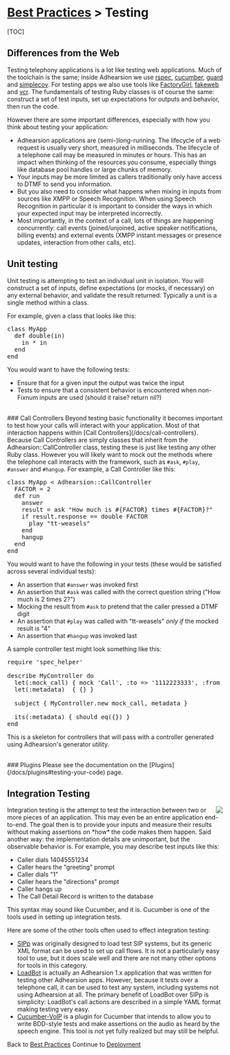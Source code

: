 # [Best Practices](/docs/best-practices) > Testing

[TOC]

## Differences from the Web

Testing telephony applications is a lot like testing web applications.  Much of the toolchain is the same; inside Adhearsion we use [rspec](https://www.relishapp.com/rspec), [cucumber](http://cukes.info), [guard](https://github.com/guard/guard) and [simplecov](https://github.com/colszowka/simplecov).  For testing apps we also use tools like [FactoryGirl](https://github.com/thoughtbot/factory_girl/), [fakeweb](https://github.com/chrisk/fakeweb/) and [vcr](https://github.com/myronmarston/vcr/).  The fundamentals of testing Ruby classes is of course the same: construct a set of test inputs, set up expectations for outputs and behavior, then run the code.

However there are some important differences, especially with how you think about testing your application:

* Adhearsion applications are (semi-)long-running. The lifecycle of a web request is usually very short, measured in milliseconds.  The lifecycle of a telephone call may be measured in minutes or hours. This has an impact when thinking of the resources you consume, especially things like database pool handles or large chunks of memory.
* Your inputs may be more limited as callers traditionally only have access to DTMF to send you information.
* But you also need to consider what happens when mixing in inputs from sources like XMPP or Speech Recognition.  When using Speech Recognition in particular it is important to consider the ways in which your expected input may be interpreted incorrectly.
* Most importantly, in the context of a call, lots of things are happening concurrently: call events (joined/unjoined, active speaker notifications, billing events) and external events (XMPP instant messages or presence updates, interaction from other calls, etc).


## Unit testing
Unit testing is attempting to test an individual unit in isolation.  You will construct a set of inputs, define expectations (or mocks, if necessary) on any external behavior, and validate the result returned.  Typically a unit is a single method within a class.

For example, given a class that looks like this:

<pre class="brush: ruby">
class MyApp
  def double(in)
    in * in
  end
end
</pre>

You would want to have the following tests:

* Ensure that for a given input the output was twice the input
* Tests to ensure that a consistent behavior is encountered when non-Fixnum inputs are used (should it raise? return nil?)

<br>
### Call Controllers
Beyond testing basic functionality it becomes important to test how your calls will interact with your application.  Most of that interaction happens within [Call Controllers](/docs/call-controllers).  Because Call Controllers are simply classes that inherit from the Adhearsion::CallController class, testing these is just like testing any other Ruby class.  However you will likely want to mock out the methods where the telephone call interacts with the framework, such as <code>#ask</code>, <code>#play</code>, <code>#answer</code> and <code>#hangup</code>.  For example, a Call Controller like this:

<pre class="brush: ruby">
class MyApp < Adhearsion::CallController
  FACTOR = 2
  def run
    answer
    result = ask "How much is #{FACTOR} times #{FACTOR}?"
    if result.response == double FACTOR
      play "tt-weasels"
    end
    hangup
  end
end
</pre>

You would want to have the following in your tests (these would be satisfied across several individual tests):

* An assertion that <code>#answer</code> was invoked first
* An assertion that <code>#ask</code> was called with the correct question string ("How much is 2 times 2?")
* Mocking the result from <code>#ask</code> to pretend that the caller pressed a DTMF digit
* An assertion that <code>#play</code> was called with "tt-weasels" *only if* the mocked result is "4"
* An assertion that <code>#hangup</code> was invoked last

A sample controller test might look something like this:

<pre class="brush: ruby">
require 'spec_helper'

describe MyController do
  let(:mock_call) { mock 'Call', :to => '1112223333', :from => "2223334444" }
  let(:metadata)  { {} }

  subject { MyController.new mock_call, metadata }

  its(:metadata) { should eq({}) }
end
</pre>

This is a skeleton for controllers that will pass with a controller generated using Adhearsion's generator utility.

<br>
### Plugins
Please see the documentation on the [Plugins](/docs/plugins#testing-your-code) page.

## Integration Testing
<img src="/images/vertical-integration.jpg" style="float: right;">
Integration testing is the attempt to test the interaction between two or more pieces of an application.  This may even be an entire application end-to-end. The goal then is to provide your inputs and measure their results without making assertions on *how* the code makes them happen.  Said another way: the implementation details are unimportant, but the observable behavior is.  For example, you may describe test inputs like this:

* Caller dials 14045551234
* Caller hears the "greeting" prompt
* Caller dials "1"
* Caller hears the "directions" prompt
* Caller hangs up
* The Call Detail Record is written to the database

This syntax may sound like Cucumber, and it is.  Cucumber is one of the tools used in setting up integration tests.

Here are some of the other tools often used to effect integration testing:

* [SIPp](http://sipp.sourceforge.net) was originally designed to load test SIP systems, but its generic XML format can be used to set up call flows.  It is not a particularly easy tool to use, but it does scale well and there are not many other options for tools in this category.
* [LoadBot](https://github.com/mojolingo/ahn-loadbot) is actually an Adhearsion 1.x application that was written for testing other Adhearsion apps.  However, because it tests over a telephone call, it can be used to test any system, including systems not using Adhearsion at all.  The primary benefit of LoadBot over SIPp is simplicity: LoadBot's call actions are described in a simple YAML format making testing very easy.
* [Cucumber-VoIP](https://github.com/benlangfeld/cucumber-voip) is a plugin for Cucumber that intends to allow you to write BDD-style tests and make assertions on the audio as heard by the speech engine. This tool is not yet fully realized but may still be helpful.

<a href="#" rel="docs-nav-active" style="display:none;">docs-nav-best-practices</a>

<div class='docs-progress-nav'>
  <span class='back'>
    Back to <a href="/docs/best-practices">Best Practices</a>
  </span>
  <span class='forward'>
    Continue to <a href="/docs/best-practices/deployment">Deployment</a>
  </span>
</div>
